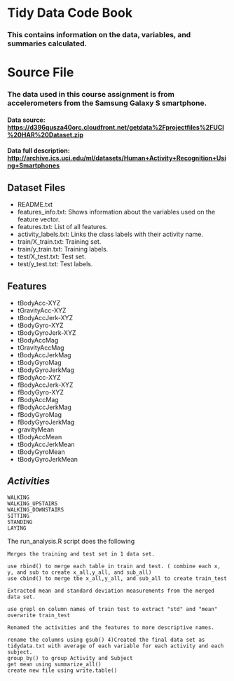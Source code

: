 # Tidy Data Code Book
### This contains information on the **data**, **variables**, and **summaries** calculated.
# Source File
### The data used in this course assignment is from accelerometers from the Samsung Galaxy S smartphone.

#### Data source: https://d396qusza40orc.cloudfront.net/getdata%2Fprojectfiles%2FUCI%20HAR%20Dataset.zip
#### Data full description: http://archive.ics.uci.edu/ml/datasets/Human+Activity+Recognition+Using+Smartphones

## **Dataset Files**

   * README.txt
   * features_info.txt: Shows information about the variables used on the feature vector.
   * features.txt: List of all features.
   * activity_labels.txt: Links the class labels with their activity name.
   * train/X_train.txt: Training set.
   * train/y_train.txt: Training labels.
   * test/X_test.txt: Test set.
   * test/y_test.txt: Test labels.

## **Features**

   * tBodyAcc-XYZ
   * tGravityAcc-XYZ
   * tBodyAccJerk-XYZ
   * tBodyGyro-XYZ
   * tBodyGyroJerk-XYZ
   * tBodyAccMag
   * tGravityAccMag
   * tBodyAccJerkMag
   * tBodyGyroMag
   * tBodyGyroJerkMag
   * fBodyAcc-XYZ
   * fBodyAccJerk-XYZ
   * fBodyGyro-XYZ
   * fBodyAccMag
   * fBodyAccJerkMag
   * fBodyGyroMag
   * fBodyGyroJerkMag
   * gravityMean
   * tBodyAccMean
   * tBodyAccJerkMean
   * tBodyGyroMean
   * tBodyGyroJerkMean

## *Activities*

    WALKING
    WALKING_UPSTAIRS
    WALKING_DOWNSTAIRS
    SITTING
    STANDING
    LAYING

The run_analysis.R script does the following

    Merges the training and test set in 1 data set.

    use rbind() to merge each table in train and test. ( combine each x, y, and sub to create x_all,y_all, and sub_all)
    use cbind() to merge tbe x_all,y_all, and sub_all to create train_test

    Extracted mean and standard deviation measurements from the merged data set.

    use grepl on column names of train test to extract "std" and "mean"
    overwrite train_test

    Renamed the activities and the features to more descriptive names.

    rename the columns using gsub() 4)Created the final data set as tidydata.txt with average of each variable for each activity and each subject.
    group_by() to group Activity and Subject
    get mean using summarize_all()
    create new file using write.table()
